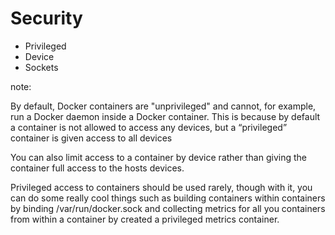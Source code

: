 # Security

* Privileged
* Device
* Sockets

note:

By default, Docker containers are "unprivileged" and cannot, for example, run a Docker daemon inside a Docker container. This is because by default a container is not allowed to access any devices, but a “privileged” container is given access to all devices

You can also limit access to a container by device rather than giving the container full access to the hosts devices.

Privileged access to containers should be used rarely, though with it, you can do some really cool things such as building containers within containers by binding /var/run/docker.sock and collecting metrics for all you containers from within a container by created a privileged metrics container.
